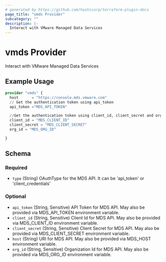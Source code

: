 ```yaml
---
# generated by https://github.com/hashicorp/terraform-plugin-docs
page_title: "vmds Provider"
subcategory: ""
description: |-
  Interact with VMware Managed Data Services
---
```


# vmds Provider

Interact with VMware Managed Data Services

## Example Usage

```terraform
provider "vmds" {
  host      = "https://console.mds.vmware.com"
  // Get the authentication token using api_token
  api_token ="MDS_API_TOKEN"

  //Get the authentication token using client_id, client_secret and org_id associated with the service account
  client_id = "MDS_CLIENT_ID"
  client_secret = "MDS_CLIENT_SECRET"
  org_id = "MDS_ORG_ID"

}
```

<!-- schema generated by tfplugindocs -->
## Schema

### Required

- `type` (String) OAuthType for the MDS API. It can be 'api_token' or 'client_credentials'

### Optional

- `api_token` (String, Sensitive) API Token for MDS API. May also be provided via MDS_API_TOKEN environment variable.
- `client_id` (String, Sensitive) Client Id for MDS API. May also be provided via MDS_CLIENT_ID environment variable.
- `client_secret` (String, Sensitive) Client Secret for MDS API. May also be provided via MDS_CLIENT_SECRET environment variable.
- `host` (String) URI for MDS API. May also be provided via MDS_HOST environment variable.
- `org_id` (String, Sensitive) Organization Id for MDS API. May also be provided via MDS_ORG_ID environment variable.
